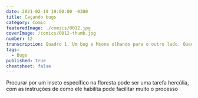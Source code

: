```yaml
---
date: 2021-02-19 19:00:00 -0300
title: Caçando bugs
category: Comic
featuredImage: ./comics/0012.jpg
coverImage: /comics/0012-thumb.jpg
number: 12
transcription: Quadro 1. Um bug e Msone olhando para o outro lado. Quadro 2. Novamente, um bug e Msone olhando para o outro lado. Quadro 3. Um bug gigante e Msone saindo Msone fala "Bom! Nenhum bug por aqui, reportaram errado.".
tags:
  - Bugs
published: true
cheatsheet: false
---
```


Procurar por um inseto específico na floresta pode ser uma tarefa hercúlia, com as instruções de como ele habilita pode facilitar muito o processo
